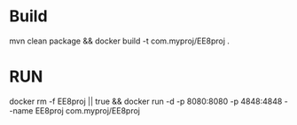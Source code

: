 # Build
mvn clean package && docker build -t com.myproj/EE8proj .

# RUN

docker rm -f EE8proj || true && docker run -d -p 8080:8080 -p 4848:4848 --name EE8proj com.myproj/EE8proj 